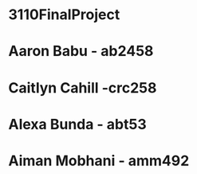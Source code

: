 # 3110FinalProject
# Aaron Babu - ab2458
# Caitlyn Cahill -crc258
# Alexa Bunda - abt53
# Aiman Mobhani - amm492 